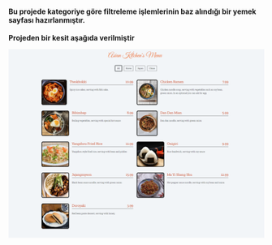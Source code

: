 #### Bu projede kategoriye göre filtreleme işlemlerinin baz alındığı bir yemek sayfası hazırlanmıştır.
**Projeden bir kesit aşağıda verilmiştir**

![img](/img/1.png)